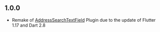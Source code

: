 ## 1.0.0

* Remake of [AddressSearchTextField](https://pub.dev/packages/address_search_text_field) Plugin due to the update of Flutter 1.17 and Dart 2.8
